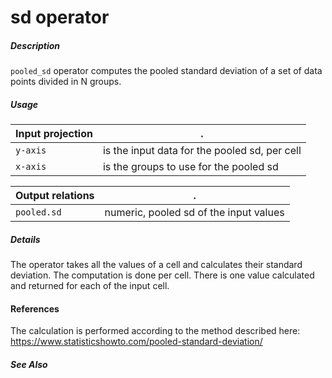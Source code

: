 # sd operator

##### Description
`pooled_sd` operator computes the pooled standard deviation of a set of data points divided in N groups.

##### Usage

Input projection|.
---|---
`y-axis`        | is the input data for the pooled sd, per cell 
`x-axis`        | is the groups to use for the pooled sd

Output relations|.
---|---
`pooled.sd`          | numeric, pooled sd of the input values

##### Details
The operator takes all the values of a cell and calculates their standard deviation. The computation is done per cell. There is one value calculated and returned for each of the input cell.

#### References
The calculation is performed according to the method described here:
https://www.statisticshowto.com/pooled-standard-deviation/

##### See Also



